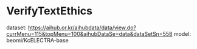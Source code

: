 # VerifyTextEthics

dataset: https://aihub.or.kr/aihubdata/data/view.do?currMenu=115&topMenu=100&aihubDataSe=data&dataSetSn=558
model: beomi/KcELECTRA-base
